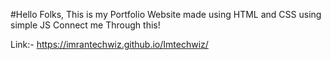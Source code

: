 #Hello Folks,
This is my Portfolio Website made using HTML and CSS using simple JS
Connect me Through this!

Link:- https://imrantechwiz.github.io/Imtechwiz/

